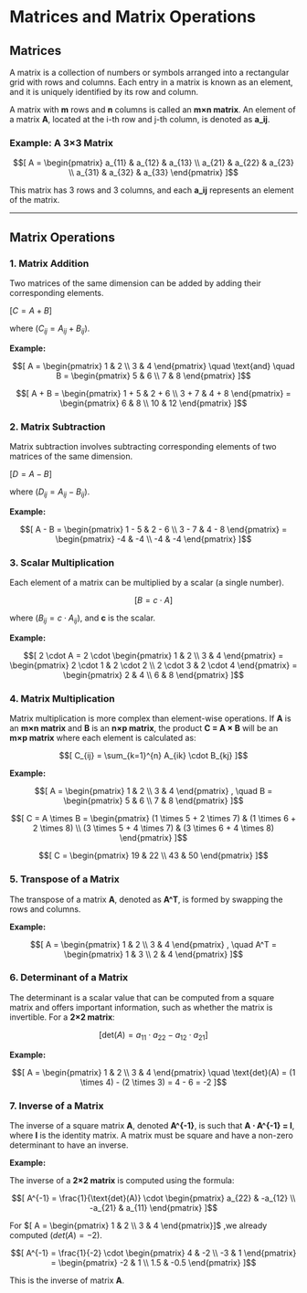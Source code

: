 
# Matrices and Matrix Operations

## Matrices
A matrix is a collection of numbers or symbols arranged into a rectangular grid with rows and columns. Each entry in a matrix is known as an element, and it is uniquely identified by its row and column.

A matrix with **m** rows and **n** columns is called an **m×n matrix**.
An element of a matrix **A**, located at the i-th row and j-th column, is denoted as **a_ij**.

### Example: A 3×3 Matrix

$$[
A = \begin{pmatrix} 
a_{11} & a_{12} & a_{13} \\ 
a_{21} & a_{22} & a_{23} \\
a_{31} & a_{32} & a_{33}
\end{pmatrix}
]$$

This matrix has 3 rows and 3 columns, and each **a_ij** represents an element of the matrix.

---

## Matrix Operations

### 1. Matrix Addition
Two matrices of the same dimension can be added by adding their corresponding elements.

$[
C = A + B
]$

where $( C_{ij} = A_{ij} + B_{ij} )$.

**Example:**

$$[
A = \begin{pmatrix} 
1 & 2 \\ 
3 & 4
\end{pmatrix}
\quad \text{and} \quad
B = \begin{pmatrix} 
5 & 6 \\ 
7 & 8
\end{pmatrix}
]$$

$$[
A + B = \begin{pmatrix} 
1 + 5 & 2 + 6 \\
3 + 7 & 4 + 8
\end{pmatrix} = \begin{pmatrix}
6 & 8 \\
10 & 12
\end{pmatrix}
]$$
### 2. Matrix Subtraction
Matrix subtraction involves subtracting corresponding elements of two matrices of the same dimension.

$[
D = A - B
]$

where $( D_{ij} = A_{ij} - B_{ij} )$.

**Example:**

$$[
A - B = \begin{pmatrix} 
1 - 5 & 2 - 6 \\
3 - 7 & 4 - 8
\end{pmatrix} = \begin{pmatrix} 
-4 & -4 \\
-4 & -4
\end{pmatrix}
]$$

### 3. Scalar Multiplication
Each element of a matrix can be multiplied by a scalar (a single number).

$$[
B = c \cdot A
]$$

where $( B_{ij} = c \cdot A_{ij} )$, and **c** is the scalar.

**Example:**

$$[
2 \cdot A = 2 \cdot \begin{pmatrix} 
1 & 2 \\ 
3 & 4
\end{pmatrix} = \begin{pmatrix} 
2 \cdot 1 & 2 \cdot 2 \\ 
2 \cdot 3 & 2 \cdot 4
\end{pmatrix} = \begin{pmatrix} 
2 & 4 \\ 
6 & 8
\end{pmatrix}
]$$

### 4. Matrix Multiplication
Matrix multiplication is more complex than element-wise operations. If **A** is an **m×n matrix** and **B** is an **n×p matrix**, the product **C = A × B** will be an **m×p matrix** where each element is calculated as:

$$[
C_{ij} = \sum_{k=1}^{n} A_{ik} \cdot B_{kj}
]$$

**Example:**

$$[
A = \begin{pmatrix} 
1 & 2 \\ 
3 & 4
\end{pmatrix}
, \quad
B = \begin{pmatrix} 
5 & 6 \\ 
7 & 8
\end{pmatrix}
]$$

$$[
C = A \times B = \begin{pmatrix} 
(1 \times 5 + 2 \times 7) & (1 \times 6 + 2 \times 8) \\
(3 \times 5 + 4 \times 7) & (3 \times 6 + 4 \times 8)
\end{pmatrix}
]$$

$$[
C = \begin{pmatrix} 
19 & 22 \\ 
43 & 50
\end{pmatrix}
]$$

### 5. Transpose of a Matrix
The transpose of a matrix **A**, denoted as **A^T**, is formed by swapping the rows and columns.

**Example:**

$$[
A = \begin{pmatrix} 
1 & 2 \\ 
3 & 4
\end{pmatrix}
, \quad A^T = \begin{pmatrix} 
1 & 3 \\ 
2 & 4
\end{pmatrix}
]$$

### 6. Determinant of a Matrix
The determinant is a scalar value that can be computed from a square matrix and offers important information, such as whether the matrix is invertible. For a **2×2 matrix**:

$$[
\text{det}(A) = a_{11} \cdot a_{22} - a_{12} \cdot a_{21}
]$$

**Example:**

$$[
A = \begin{pmatrix} 
1 & 2 \\ 
3 & 4
\end{pmatrix}
\quad \text{det}(A) = (1 \times 4) - (2 \times 3) = 4 - 6 = -2
]$$

### 7. Inverse of a Matrix
The inverse of a square matrix **A**, denoted **A^{-1}**, is such that **A ⋅ A^{-1} = I**, where **I** is the identity matrix. A matrix must be square and have a non-zero determinant to have an inverse.

**Example:**

The inverse of a **2×2 matrix** is computed using the formula:

$$[
A^{-1} = \frac{1}{\text{det}(A)} \cdot \begin{pmatrix} 
a_{22} & -a_{12} \\ 
-a_{21} & a_{11}
\end{pmatrix}
]$$

For
$[
A = \begin{pmatrix} 
1 & 2 \\ 
3 & 4
\end{pmatrix}]$
,we already computed $(det(A)=-2)$.

$$[
A^{-1} = \frac{1}{-2} \cdot \begin{pmatrix} 
4 & -2 \\ 
-3 & 1
\end{pmatrix} = \begin{pmatrix} 
-2 & 1 \\ 
1.5 & -0.5
\end{pmatrix}
]$$

This is the inverse of matrix **A**.


